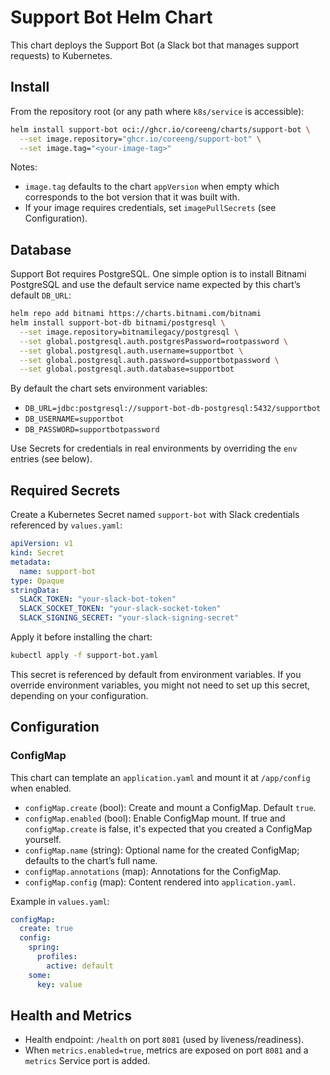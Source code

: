 # Support Bot Helm Chart

This chart deploys the Support Bot (a Slack bot that manages support requests) to Kubernetes.

## Install

From the repository root (or any path where `k8s/service` is accessible):

```bash
helm install support-bot oci://ghcr.io/coreeng/charts/support-bot \
  --set image.repository="ghcr.io/coreeng/support-bot" \
  --set image.tag="<your-image-tag>"
```

Notes:
- `image.tag` defaults to the chart `appVersion` when empty which corresponds to the bot version that it was built with.
- If your image requires credentials, set `imagePullSecrets` (see Configuration).

## Database

Support Bot requires PostgreSQL. One simple option is to install Bitnami PostgreSQL and use the default service name expected by this chart’s default `DB_URL`:

```bash
helm repo add bitnami https://charts.bitnami.com/bitnami
helm install support-bot-db bitnami/postgresql \
  --set image.repository=bitnamilegacy/postgresql \
  --set global.postgresql.auth.postgresPassword=rootpassword \
  --set global.postgresql.auth.username=supportbot \
  --set global.postgresql.auth.password=supportbotpassword \
  --set global.postgresql.auth.database=supportbot
```

By default the chart sets environment variables:
- `DB_URL=jdbc:postgresql://support-bot-db-postgresql:5432/supportbot`
- `DB_USERNAME=supportbot`
- `DB_PASSWORD=supportbotpassword`

Use Secrets for credentials in real environments by overriding the `env` entries (see below).

## Required Secrets

Create a Kubernetes Secret named `support-bot` with Slack credentials referenced by `values.yaml`:

```yaml
apiVersion: v1
kind: Secret
metadata:
  name: support-bot
type: Opaque
stringData:
  SLACK_TOKEN: "your-slack-bot-token"
  SLACK_SOCKET_TOKEN: "your-slack-socket-token"
  SLACK_SIGNING_SECRET: "your-slack-signing-secret"
```

Apply it before installing the chart:

```bash
kubectl apply -f support-bot.yaml
```

This secret is referenced by default from environment variables.
If you override environment variables, you might not need to set up this secret, depending on your configuration.

## Configuration

### ConfigMap

This chart can template an `application.yaml` and mount it at `/app/config` when enabled.

- `configMap.create` (bool): Create and mount a ConfigMap. Default `true`.
- `configMap.enabled` (bool): Enable ConfigMap mount. If true and `configMap.create` is false, it's expected that you created a ConfigMap yourself.
- `configMap.name` (string): Optional name for the created ConfigMap; defaults to the chart’s full name.
- `configMap.annotations` (map): Annotations for the ConfigMap.
- `configMap.config` (map): Content rendered into `application.yaml`.

Example in `values.yaml`:

```yaml
configMap:
  create: true
  config:
    spring:
      profiles:
        active: default
    some:
      key: value
```

## Health and Metrics

- Health endpoint: `/health` on port `8081` (used by liveness/readiness).
- When `metrics.enabled=true`, metrics are exposed on port `8081` and a `metrics` Service port is added.
